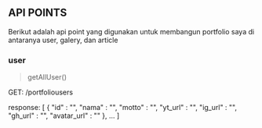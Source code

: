 ## API POINTS

Berikut adalah api point yang digunakan untuk membangun portfolio saya di antaranya user, galery, dan article

### user

> getAllUser()

GET: /portfoliousers

response:
[
    {
        "id"            : "",
        "nama"          : "",
        "motto"         : "",
        "yt_url"        : "",
        "ig_url"        : "",
        "gh_url"        : "",
        "avatar_url"    : ""
    },
    ...
]
